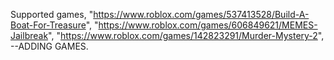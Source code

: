 Supported games,
"https://www.roblox.com/games/537413528/Build-A-Boat-For-Treasure",
"https://www.roblox.com/games/606849621/MEMES-Jailbreak",
"https://www.roblox.com/games/142823291/Murder-Mystery-2",
--ADDING GAMES.
